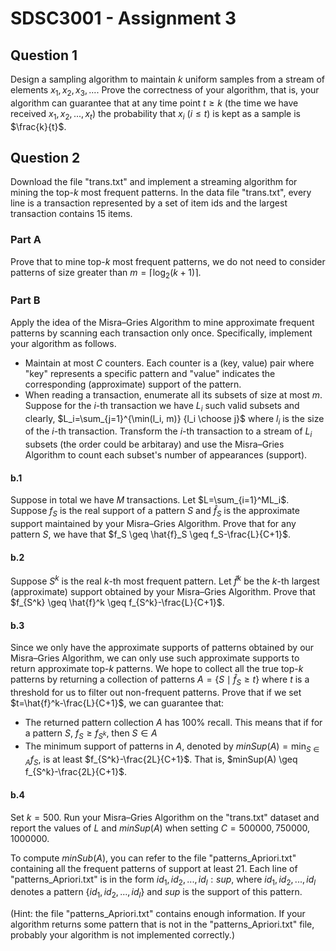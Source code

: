 # SDSC3001 - Assignment 3

## Question 1

Design a sampling algorithm to maintain $k$ uniform samples from a stream of elements $x_1,x_2,x_3,...$. Prove the correctness of your algorithm, that is, your algorithm can guarantee that at any time point $t \ge k$ (the time we have received $x_1,x_2,...,x_t$) the probability that $x_i$ ($i\le t$) is kept as a sample is $\frac{k}{t}$.

## Question 2

Download the file "trans.txt" and implement a streaming algorithm for mining the top-$k$ most frequent patterns. In the data file "trans.txt", every line is a transaction represented by a set of item ids and the largest transaction contains $15$ items.

### Part A

Prove that to mine top-$k$ most frequent patterns, we do not need to consider patterns of size greater than $m=\lceil\log_2\left(k+1\right)\rceil$.

### Part B

Apply the idea of the Misra–Gries Algorithm to mine approximate frequent patterns by scanning each transaction only once. Specifically, implement your algorithm as follows.

- Maintain at most $C$ counters. Each counter is a (key, value) pair where "key" represents a specific pattern and "value" indicates the corresponding (approximate) support of the pattern.
- When reading a transaction, enumerate all its subsets of size at most $m$. Suppose for the $i$-th transaction we have $L_i$ such valid subsets and clearly, $L_i=\sum_{j=1}^{\min(l_i, m)} {l_i \choose j}$ where $l_i$ is the size of the $i$-th transaction. Transform the $i$-th transaction to a stream of $L_i$ subsets (the order could be arbitaray) and use the Misra–Gries Algorithm to count each subset's number of appearances (support).

#### b.1

Suppose in total we have $M$ transactions. Let $L=\sum_{i=1}^ML_i$. Suppose $f_S$ is the real support of a pattern $S$ and $\hat{f}_S$ is the approximate support maintained by your Misra–Gries Algorithm. Prove that for any pattern $S$, we have that $f_S \geq \hat{f}_S \geq f_S-\frac{L}{C+1}$.

#### b.2

Suppose $S^k$ is the real $k$-th most frequent pattern. Let $\hat{f}^k$ be the $k$-th largest (approximate) support obtained by your Misra–Gries Algorithm. Prove that $f_{S^k} \geq \hat{f}^k \geq f_{S^k}-\frac{L}{C+1}$.

#### b.3

Since we only have the approximate supports of patterns obtained by our Misra–Gries Algorithm, we can only use such approximate supports to return approximate top-$k$ patterns. We hope to collect all the true top-$k$ patterns by returning a collection of patterns $A=\{S \mid \hat{f}_S \geq t\}$ where $t$ is a threshold for us to filter out non-frequent patterns. Prove that if we set $t=\hat{f}^k-\frac{L}{C+1}$, we can guarantee that:

- The returned pattern collection $A$ has 100% recall. This means that if for a pattern $S$, $f_S \geq f_{S^k}$, then $S \in A$
- The minimum support of patterns in $A$, denoted by $minSup(A)=\min_{S \in A} f_S$, is at least $f_{S^k}-\frac{2L}{C+1}$. That is, $minSup(A) \geq f_{S^k}-\frac{2L}{C+1}$.

#### b.4

Set $k=500$. Run your Misra–Gries Algorithm on the "trans.txt" dataset and report the values of $L$ and $minSup(A)$ when setting $C=500000, 750000, 1000000$.

To compute $minSub(A)$, you can refer to the file "patterns_Apriori.txt" containing all the frequent patterns of support at least $21$. Each line of "patterns_Apriori.txt" is in the form $id_1,id_2,...,id_l:sup$, where $id_1,id_2,...,id_l$ denotes a pattern $\{id_1,id_2,...,id_l\}$ and $sup$ is the support of this pattern.

(Hint: the file "patterns_Apriori.txt" contains enough information. If your algorithm returns some pattern that is not in the "patterns_Apriori.txt" file, probably your algorithm is not implemented correctly.)
